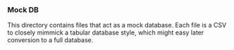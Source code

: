 ### Mock DB

This directory contains files that act as a mock database. Each file is a CSV to closely mimmick a tabular database style, which might easy later conversion to a full database.